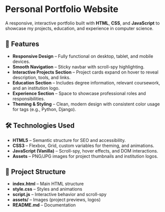 # Personal Portfolio Website

A responsive, interactive portfolio built with **HTML**, **CSS**, and **JavaScript** to showcase my projects, education, and experience in computer science.

## 📌 Features

- **Responsive Design** – Fully functional on desktop, tablet, and mobile devices.
- **Smooth Navigation** – Sticky navbar with scroll-spy highlighting.
- **Interactive Projects Section** – Project cards expand on hover to reveal description, tools, and links.
- **Education Section** – Includes degree information, relevant coursework, and an institution logo.
- **Experience Section** – Space to showcase professional roles and responsibilities.
- **Theming & Styling** – Clean, modern design with consistent color usage for tags (e.g., Python, Django).

## 🛠️ Technologies Used

- **HTML5** – Semantic structure for SEO and accessibility.
- **CSS3** – Flexbox, Grid, custom variables for theming, and animations.
- **JavaScript (Vanilla)** – Scroll-spy, hover effects, and DOM interactions.
- **Assets** – PNG/JPG images for project thumbnails and institution logos.

## 📂 Project Structure

- **index.html** – Main HTML structure
- **style.css** – Styles and animations
- **script.js** – Interactive behavior and scroll-spy
- **assets/** – Images (project previews, logos)
- **README.md** – Documentation
